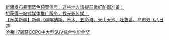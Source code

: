   
[新疆发布暴雨蓝色预警信号，这些地方请提前做好防御准备！](http://www.dianyue.me/archives/272/r9ezx10322zxgfcu/)  
[想获得一站式媒体推广服务，找光影传媒！](http://www.dianyue.me/archives/281/iuv0819r6x5oz4yn/)  
[【禾美新疆】新疆北疆喀纳斯、禾木、五彩滩、天山天池、吐鲁番、乌市双飞八日游](http://www.dianyue.me/archives/805/i7n7hy34ie733gli/)  
[哈弗H7斩获CCPC中大型SUV综合性能金奖](http://www.dianyue.me/archives/848/o668j83ck1gx2b0p/)